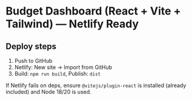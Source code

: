 # Budget Dashboard (React + Vite + Tailwind) — Netlify Ready
## Deploy steps
1) Push to GitHub
2) Netlify: New site → Import from GitHub
3) Build: `npm run build`, Publish: `dist`

If Netlify fails on deps, ensure `@vitejs/plugin-react` is installed (already included) and Node 18/20 is used.
